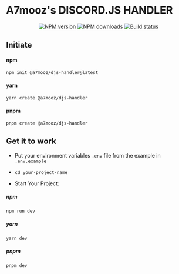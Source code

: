 # A7mooz's DISCORD.JS HANDLER
<div>
  <div align="center" class="badge-container">
    <a href="https://www.npmjs.com/package/@a7mooz/create-djs-handler"
      ><img
        src="https://img.shields.io/npm/v/@a7mooz/create-djs-handler.svg?maxAge=3600"
        alt="NPM version"
    /></a>
    <a href="https://www.npmjs.com/package/@a7mooz/create-djs-handler"
      ><img
        src="https://img.shields.io/npm/dt/@a7mooz/create-djs-handler.svg?maxAge=3600"
        alt="NPM downloads"
    /></a>
    <a href="https://github.com/a7mooz/djs-handler/actions"
      ><img
        src="https://github.com/a7mooz/djs-handler/workflows/CI/badge.svg"
        alt="Build status"
    /></a>
  </div>
</div>

## Initiate

#### npm

```
npm init @a7mooz/djs-handler@latest
```

#### yarn

```
yarn create @a7mooz/djs-handler
```

#### pnpm

```
pnpm create @a7mooz/djs-handler
```

## Get it to work

-   Put your environment variables `.env` file from the example in `.env.example`

-   `cd your-project-name`

-   Start Your Project:

##### npm

```
npm run dev
```

##### yarn

```
yarn dev
```

##### pnpm

```
pnpm dev
```
